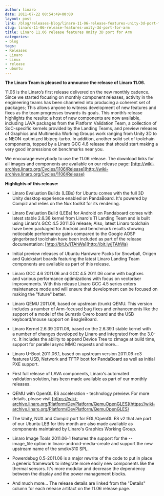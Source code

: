 ```yaml
---
author: linaro
date: 2011-07-22 00:54:49+00:00
layout: post
link: /blog/releases-blog/linaro-11-06-release-features-unity-3d-port-for-arm/
slug: linaro-11-06-release-features-unity-3d-port-for-arm
title: Linaro 11.06 release features Unity 3D port for Arm
categories:
- blog
tags:
- Releases
- Linaro
- Linux
- release
- ubuntu
---
```

**The Linaro Team is pleased to announce the release of Linaro 11.06.**

11.06 is the Linaro’s first release delivered on the new monthly cadence. Since we started focusing on monthly component releases, activity in the engineering teams has been channeled into producing a coherent set of packages; This allows anyone to witness development of new features and fixes as the team progresses towards its goals. This month’s release highlights the results: a host of new components are now available, including LAVA packages from the Platform Validation Team, a collection of SoC-specific kernels provided by the Landing Teams, and preview releases of Graphics and Multimedia Working Groups work ranging from Unity 3D to a NEON-optimized libjpeg-turbo. In addition, another solid set of toolchain components, topped by a Linaro GCC 4.6 release that should start making a very good impressions on benchmarks near you.

We encourage everybody to use the 11.06 release. The download links for all images and components are available on our release page:
[http://wiki-archive.linaro.org/Cycles/1106/Release](http://wiki-archive.linaro.org/Cycles/1106/Release)

**Highlights of this release:**

* Linaro Evaluation Builds (LEBs) for Ubuntu comes with the full 3D Unity desktop experience enabled on PandaBoard. It's powered by Compiz and relies on the Nux toolkit for its rendering.

* Linaro Evaluation Build (LEBs) for Android on Pandaboard comes with latest stable 2.6.38 kernel from Linaro's TI Landing Team and is built using Linaro's GCC 4.5 2011.06 release; Also, latest Linaro toolchain have been packaged for Android and benchmark results showing noticeable performance gains compared to the Google AOSP gingerbread toolchain have been included as part of the release documentation: [](http://bit.ly/jTAhWa)[http://bit.ly/jTAhWa](http://bit.ly/jTAhWa)

* Initial preview releases of Ubuntu Hardware Packs for Snowball, Origen and Quickstart boards featuring the latest Linaro Landing Team components are available as part of this release.

* Linaro GCC 4.6 2011.06 and GCC 4.5 2011.06 come with bugfixes and various performance optimizations with focus on vectoriser improvements. With this release Linaro GCC 4.5 series enters maintenance mode and will ensure that development can be focused on making the "future" better.

* Linaro QEMU 2011.06, based on upstream (trunk) QEMU. This version includes a number of Arm-focused bug fixes and enhancements like the support of a model of the Gumstix Overo board and the USB keyboard/mouse support on BeagleBoard.

* Linaro Kernel 2.6.39 2011.06, based on the 2.6.39.1 stable kernel with a number of changes developed by Linaro and integrated from the 3.0-rc. It includes the ability to append Device Tree to zImage at build time, support for parallel async MMC requests and more...

* Linaro U-Boot 2011.06.1, based on upstream version 2011.06-rc3 features USB, Network and TFTP boot for PandaBoard as well as initial PXE support.

* First full release of LAVA components, Linaro's automated validation solution, has been made available as part of our monthly releases.

* QEMU with OpenGL ES acceleration - technology preview. For more details, please visit [https://wiki-archive.linaro.org/Platform/DevPlatform/QemuOpenGLES](https://wiki-archive.linaro.org/Platform/DevPlatform/QemuOpenGLES)

* The Unity, NUX and Compiz port for EGL/OpenGL ES v2 that are part of our Ubuntu LEB for this month are also made available as components maintained by Linaro's Graphics Working Group.

* Linaro Image Tools 2011.06-1 features the support for the --image_file option in linaro-android-media-create and support the new upstream name of the smdkv310 SPL.

* Powerdebug 0.5-2011.06 is a major rewrite of the code to put in place a generic framework to integrate more easily new components like the thermal sensors. It's more modular and decrease the dependency between the display and the power management blocks.

* And much more... The release details are linked from the "Details" column for each release artifact on the 11.06 release page.
